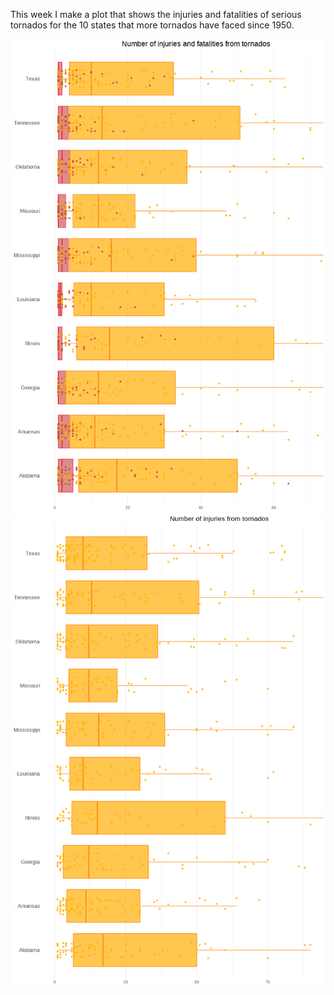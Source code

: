 This week I make a plot that shows the injuries and fatalities of serious tornados for the 10 states that more tornados have faced since 1950. 

<img src=https://github.com/Ioannis-D/TidyTuesday/blob/main/May/3rd%20Week/Number_Injuries_Fatalities.png>
<img src=https://github.com/Ioannis-D/TidyTuesday/blob/main/May/3rd%20Week/Number_of_injuries.png>

